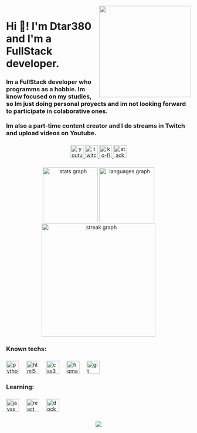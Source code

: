 <br clear="both">

<img align="right" height="250" src="https://avatars.githubusercontent.com/u/58855510?v=4"  />

###

<h1 align="left">Hi 👋! I'm Dtar380 and I'm a FullStack developer.</h1>

###

<h3 align="left">Im a FullStack developer who programms as a hobbie. Im know focused on my studies, so Im just doing personal proyects and im not looking forward to participate in colaborative ones.<br> <br>Im also a part-time content creator and I do streams in Twitch and upload videos on Youtube.</h3>

###

<div align="center">
  <a href="https://youtube.com/@dtar380" target="_blank">
    <img src="https://img.shields.io/static/v1?message=Youtube&logo=youtube&label=&color=FF0000&logoColor=white&labelColor=000000&style=flat" height="35" alt="youtube logo"  />
  </a>
  <a href="https://twitch.tv/dtar380_yt" target="_blank">
    <img src="https://img.shields.io/static/v1?message=Twitch&logo=twitch&label=&color=9146FF&logoColor=white&labelColor=000000&style=flat" height="35" alt="twitch logo"  />
  </a>
  <a href="https://ko-fi.com/dtar380" target="_blank">
    <img src="https://img.shields.io/static/v1?message=Ko-fi&logo=ko-fi&label=&color=29ABE0&logoColor=white&labelColor=000000&style=flat" height="35" alt="ko-fi logo"  />
  </a>
  <a href="https://stackoverflow.com/users/22178227/dtar380" target="_blank">
    <img src="https://img.shields.io/static/v1?message=Stackoverflow&logo=stackoverflow&label=&color=FF9800&logoColor=white&labelColor=000000&style=flat" height="35" alt="stackoverflow logo"  />
  </a>
</div>

###

<div align="center">
  <img src="https://github-readme-stats.vercel.app/api?username=Dtar380&hide_title=false&hide_rank=false&show_icons=true&include_all_commits=true&count_private=false&disable_animations=false&theme=dark&locale=en&hide_border=true" height="150" alt="stats graph"  />
  <img src="https://github-readme-stats.vercel.app/api/top-langs?username=Dtar380&locale=en&hide_title=false&layout=compact&card_width=320&langs_count=10&theme=dark&hide_border=true" height="150" alt="languages graph"  />
  <img src="https://streak-stats.demolab.com?user=Dtar380&locale=en&mode=weekly&theme=dark&hide_border=true&border_radius=5" height="310" alt="streak graph"  />
</div>

###

<h3 align="left">Known techs:</h3>

###

<div align="left">
  <img src="https://cdn.jsdelivr.net/gh/devicons/devicon/icons/python/python-original.svg" height="35" alt="python logo"  />
  <img width="12" />
  <img src="https://cdn.jsdelivr.net/gh/devicons/devicon/icons/html5/html5-plain-wordmark.svg" height="35" alt="html5 logo"  />
  <img width="12" />
  <img src="https://cdn.jsdelivr.net/gh/devicons/devicon/icons/css3/css3-plain-wordmark.svg" height="35" alt="css3 logo"  />
  <img width="12" />
  <img src="https://cdn.jsdelivr.net/gh/devicons/devicon/icons/figma/figma-original.svg" height="35" alt="figma logo"  />
  <img width="12" />
  <img src="https://cdn.jsdelivr.net/gh/devicons/devicon/icons/git/git-plain.svg" height="35" alt="git logo">
</div>

###

<h3 align="left">Learning:</h3>

###

<div align="left">
  <img src="https://cdn.jsdelivr.net/gh/devicons/devicon/icons/javascript/javascript-plain.svg" height="35" alt="javascript logo"  />
  <img width="12" />
  <img src="https://cdn.jsdelivr.net/gh/devicons/devicon/icons/react/react-original.svg" height="35" alt="react logo"  />
  <img width="12" />
  <img src="https://cdn.jsdelivr.net/gh/devicons/devicon/icons/docker/docker-plain-wordmark.svg" height="35" alt="docker logo"  />
</div>

###

<div align="center">
  <img src="https://visitor-badge.laobi.icu/badge?page_id=Dtar380.Dtar380&left_color=black"  />
</div>

###
